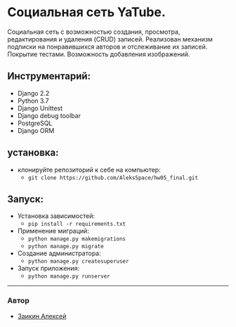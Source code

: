 # Социальная сеть YaTube.

Социальная сеть с возможностью создания, просмотра, редактирования и удаления (CRUD) записей. Реализован механизм подписки на понравившихся авторов и отслеживание их записей. Покрытие тестами. Возможность добавления изображений.

## Инструментарий:
  * Django 2.2
  * Python 3.7
  * Django Unittest
  * Django debug toolbar
  * PostgreSQL
  * Django ORM

## установка:
  * клонируйте репозиторий к себе на компьютер:
    * `git clone https://github.com/AleksSpace/hw05_final.git`

## Запуск:
  * Установка зависимостей:
    * `pip install -r requirements.txt`
  * Применение миграций:
    * `python manage.py makemigrations`
    * `python manage.py migrate`
  * Создание администратора:
    * `python manage.py createsuperuser`
  * Запуск приложения:
    * `python manage.py runserver`
***
### Автор
- [Заикин Алексей](https://github.com/AleksSpace "GitHub аккаунт")
